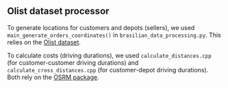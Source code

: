 ## Olist dataset processor

To generate locations for customers and depots (sellers), we used `main_generate_orders_coordinates()` in `brasilian_data_processing.py`. This relies on the [Olist dataset](https://www.kaggle.com/datasets/olistbr/brazilian-ecommerce).

To calculate costs (driving durations), we used `calculate_distances.cpp` (for customer-customer driving durations) and `calculate_cross_distances.cpp` (for customer-depot driving durations). Both rely on the [OSRM package](https://github.com/Project-OSRM/osrm-backend).
